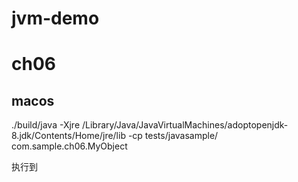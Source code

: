 # jvm-demo

# ch06
## macos
./build/java -Xjre /Library/Java/JavaVirtualMachines/adoptopenjdk-8.jdk/Contents/Home/jre/lib -cp tests/javasample/ com.sample.ch06.MyObject

执行到
